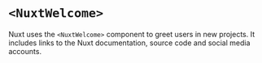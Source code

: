 # `<NuxtWelcome>`

Nuxt uses the `<NuxtWelcome>` component to greet users in new projects. It includes links to the Nuxt documentation, source code and social media accounts.
